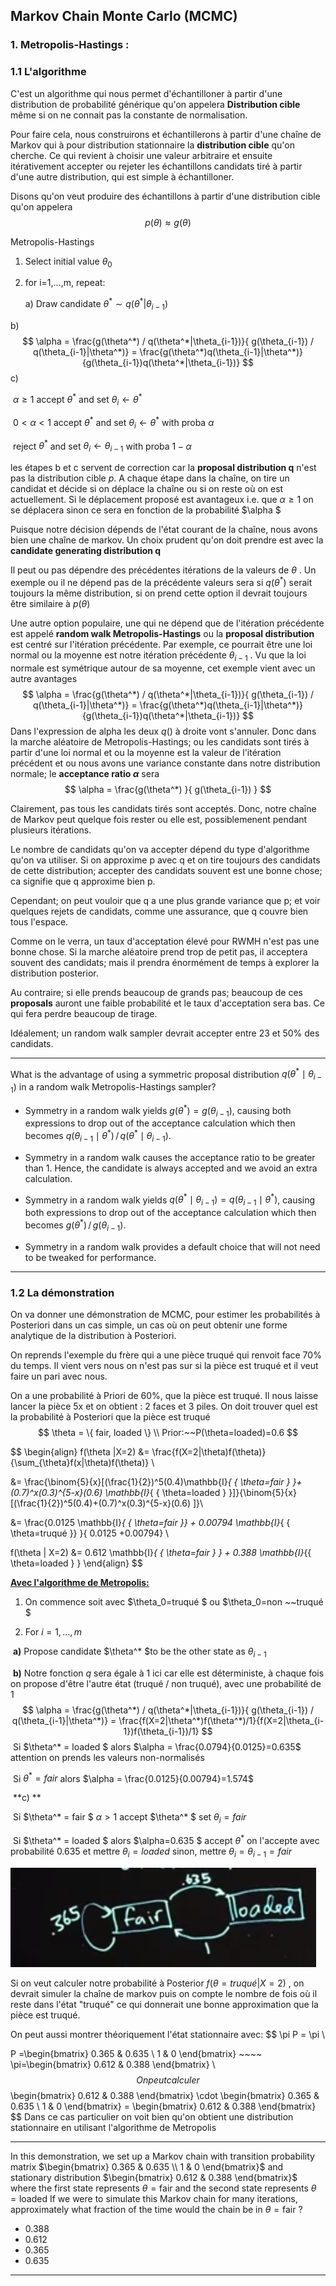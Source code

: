 ## Markov Chain Monte Carlo (MCMC)

### 1. Metropolis-Hastings : 

### 1.1 L'algorithme



C'est un algorithme qui nous permet d'échantilloner à partir d'une distribution de probabilité générique qu'on appelera **Distribution cible** même si on ne connait pas la constante de normalisation. 

Pour faire cela, nous construirons et échantillerons à partir d'une chaîne de Markov qui à pour distribution stationnaire la **distribution cible** qu'on cherche. Ce qui revient à choisir une valeur arbitraire et ensuite itérativement accepter ou rejeter les échantillons candidats tiré à partir d'une autre distribution, qui est simple à échantilloner.

Disons qu'on veut produire des échantillons à partir d'une distribution cible qu'on appelera 
$$
p(\theta) \approx g(\theta)
$$


Metropolis-Hastings
1. Select initial value $\theta_0$

2. for i=1,...,m, repeat:

     a) Draw candidate $\theta^* \sim q(\theta^*|\theta_{i-1})$

  b)  
$$
  \alpha = \frac{g(\theta^*) / q(\theta^*|\theta_{i-1})}{ g(\theta_{i-1}) / q(\theta_{i-1}|\theta^*)} = \frac{g(\theta^*)q(\theta_{i-1}|\theta^*)}{g(\theta_{i-1})q(\theta^*|\theta_{i-1})}
$$
  c)

  ​	$\alpha \ge 1$ accept $\theta^*$ and set $\theta_i  \leftarrow \theta^*$

  ​	$0 \lt \alpha \lt 1$ accept $\theta^*$ and set $\theta_i \leftarrow \theta^*$ with proba $\alpha$

  ​			    reject $\theta^*$ and set $\theta_i \leftarrow \theta_{i-1}$ with proba $1 - \alpha$ 



les étapes b et c servent de correction car la **proposal distribution q** n'est pas la distribution cible *p*. A chaque étape dans la chaîne, on tire un candidat et décide si on déplace la chaîne ou si on reste où on est actuellement. Si le déplacement proposé est avantageux i.e. que $\alpha \ge 1$ on se déplacera sinon ce sera en fonction de la probabilité $\alpha $

Puisque notre décision dépends de l'état courant de la chaîne, nous avons bien une chaîne de markov. Un choix prudent qu'on doit prendre est avec la **candidate generating distribution q**

Il peut ou pas dépendre des précédentes itérations de la valeurs de $\theta$ . Un exemple ou il ne dépend pas de la précédente valeurs sera si $q(\theta^*)$ serait toujours la même distribution, si on prend cette option il devrait toujours être similaire à $p(\theta)$

Une autre option populaire, une qui ne dépend que de l'itération précédente est appelé **random walk Metropolis-Hastings** ou la **proposal distribution** est centré sur l'itération précédente. Par exemple, ce pourrait être une loi normal ou la moyenne est notre itération précédente $\theta_{i-1}$ . Vu que la loi normale est symétrique autour de sa moyenne, cet exemple vient avec un autre avantages
$$
\alpha = \frac{g(\theta^*) / q(\theta^*|\theta_{i-1})}{ g(\theta_{i-1}) / q(\theta_{i-1}|\theta^*)} = \frac{g(\theta^*)q(\theta_{i-1}|\theta^*)}{g(\theta_{i-1})q(\theta^*|\theta_{i-1})}
$$
Dans l'expression de alpha les deux $q()$ à droite vont s'annuler. Donc dans la marche aléatoire de Metropolis-Hastings; ou les candidats sont tirés à partir d'une loi normal et ou la moyenne est la valeur de l'itération précédent et ou nous avons une variance constante dans notre distribution normale; le **acceptance ratio $\alpha$** sera 
$$
\alpha = \frac{g(\theta^*) }{ g(\theta_{i-1}) } 
$$


Clairement, pas tous les candidats tirés sont acceptés. Donc, notre chaîne de Markov peut quelque fois rester ou elle est, possiblemenent pendant plusieurs itérations.

Le nombre de candidats qu'on va accepter dépend du type d'algorithme qu'on va utiliser. Si on approxime p avec q  et on tire toujours des candidats de cette distribution; accepter des candidats souvent est une bonne chose; ca signifie que q approxime bien p.

Cependant; on peut vouloir que q a une plus grande variance que p; et voir quelques rejets de candidats, comme une assurance, que q couvre bien tous l'espace.

Comme on le verra, un taux d'acceptation élevé pour RWMH n'est pas une bonne chose. Si la marche aléatoire prend trop de petit pas, il acceptera souvent des candidats; mais il prendra énormément de temps à explorer la distribution posterior.

Au contraire; si elle prends beaucoup de grands pas; beaucoup de ces **proposals** auront une faible probabilité et le taux d'acceptation sera bas. Ce qui fera perdre beaucoup de tirage.

Idéalement; un random walk sampler devrait accepter entre 23 et 50% des candidats.

----------------------

What is the advantage of using a symmetric proposal distribution $q(\theta^* \mid \theta_{i-1})$ in a random walk Metropolis-Hastings sampler?

* Symmetry in a random walk yields $g(\theta^*) = g(\theta_{i-1})$, causing both expressions to drop out of the acceptance calculation which then becomes $q(\theta_{i-1} \mid \theta^*)\, /\, q(\theta^* \mid \theta_{i-1})$.

* Symmetry in a random walk causes the acceptance ratio to be greater than 1. Hence, the candidate is always accepted and we avoid an extra calculation.

* Symmetry in a random walk yields $q(\theta^* \mid \theta_{i-1}) = q(\theta_{i-1} \mid \theta^*)$, causing both expressions to drop out of the acceptance calculation which then becomes $g(\theta^*)\, /\, g(\theta_{i-1})$.

* Symmetry in a random walk provides a default choice that will not need to be tweaked for performance.



---------------------------------------

### 1.2 La démonstration

On va donner une démonstration de MCMC, pour estimer les probabilités à Posteriori dans un cas simple, un cas où on peut obtenir une forme analytique de la distribution à Posteriori.

On reprends l'exemple du frère qui a une pièce truqué qui renvoit face 70% du temps. Il vient vers nous on n'est pas sur si la pièce est truqué et il veut faire un pari avec nous.

On a une probabilité à Priori de 60%, que la pièce est truqué. Il nous laisse lancer la pièce 5x et on obtient : 2 faces et 3 piles. On doit trouver quel est la probabilité à Posteriori que la pièce est truqué
$$
\theta = \{ fair, loaded \} \\
Prior:~~P(\theta=loaded)=0.6
$$

$$
\begin{align}
f(\theta |X=2) &= \frac{f(X=2|\theta)f(\theta)}{\sum_{\theta}f(x|\theta)f(\theta)} \\

&= \frac{\binom{5}{x}[(\frac{1}{2})^5(0.4)\mathbb{I}_{ \{ \theta=fair \} }+(0.7)^x(0.3)^{5-x}(0.6) \mathbb{I}_{ \{ \theta=loaded \} }]}{\binom{5}{x}[(\frac{1}{2})^5(0.4)+(0.7)^x(0.3)^{5-x}(0.6) ]}\\

&= \frac{0.0125 \mathbb{I}_{ \{ \theta=fair \}} + 0.00794  \mathbb{I}_{ \{ \theta=truqué \}}   }{ 0.0125 +0.00794} \\

f(\theta | X=2) &= 0.612 \mathbb{I}_{ \{ \theta=fair \} } + 0.388 \mathbb{I}_{\{ \theta=loaded \} }
\end{align}
$$


**<u>Avec l'algorithme de Metropolis:</u>**

1) On commence soit avec $\theta_0=truqué $ ou $\theta_0=non ~~truqué $

2) For $i =1,...,m$

​	**a)** Propose candidate $\theta^* $to be the other state as $\theta_{i-1}$

​	**b)**   Notre fonction $q$ sera égale à 1 ici car elle est déterministe, à chaque fois on propose d'être l'autre état (truqué / non truqué), avec une probabilité de 1
$$
\alpha = \frac{g(\theta^*) / q(\theta^*|\theta_{i-1})}{ g(\theta_{i-1}) / q(\theta_{i-1}|\theta^*)} = \frac{f(X=2|\theta^*)f(\theta^*)/1}{f(X=2|\theta_{i-1})f(\theta_{i-1})/1}
$$
​	Si $\theta^* = loaded $ alors $\alpha = \frac{0.0794}{0.0125}=0.635$  attention on prends les valeurs non-normalisés

​	Si $\theta^* =  fair$ alors $\alpha = \frac{0.0125}{0.00794}=1.574$ 

​	**c) **

​	Si $\theta^* =   fair $  $\alpha > 1$ accept $\theta^* $  set $\theta_i = fair$

​	Si $\theta^* = loaded $ alors $\alpha=0.635 $ accept $\theta^*$ on l'accepte avec probabilité $0.635$ et mettre $\theta_i = loaded$ sinon, mettre $\theta_i = \theta_{i-1}=fair$



![im1](im01.png)



Si on veut calculer notre probabilité à Posterior $f(\theta=truqué | X=2)$ , on devrait simuler la chaîne de markov puis on compte le nombre de fois où il reste dans l'état "truqué" ce qui donnerait une bonne approximation que la pièce est truqué.

On peut aussi montrer théoriquement l'état stationnaire avec:
$$
\pi P = \pi \\

P =\begin{bmatrix} 0.365 & 0.635 \\ 1 & 0 \end{bmatrix} ~~~~ \pi=\begin{bmatrix} 0.612 & 0.388  \end{bmatrix} \\
$$
On peut calculer
$$
\begin{bmatrix} 0.612 & 0.388  \end{bmatrix} \cdot \begin{bmatrix} 0.365 & 0.635 \\ 1 & 0 \end{bmatrix} = \begin{bmatrix} 0.612 & 0.388  \end{bmatrix}
$$
Dans ce cas particulier on voit bien qu'on obtient une distribution stationnaire en utilisant l'algorithme de Metropolis

-------------------

In this demonstration, we set up a Markov chain with transition probability matrix $\begin{bmatrix} 0.365 & 0.635 \\ 1 & 0 \end{bmatrix}​$ and stationary distribution $\begin{bmatrix} 0.612 & 0.388  \end{bmatrix}​$  where the first state represents $\theta=\text{fair}​$  and the second state represents $\theta = \text{loaded}​$ If we were to simulate this Markov chain for many iterations, approximately what fraction of the time would the chain be in $\theta = \text{fair}​$ ?

* 0.388
* 0.612
* 0.365
* 0.635

---------------



















